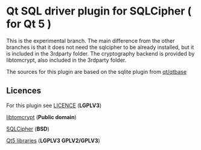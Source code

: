 # Qt SQL driver plugin for SQLCipher ( for Qt 5 )

This is the experimental branch. The main difference from the other branches is
that it does not need the sqlcipher to be already installed, but it is included
in the 3rdparty folder. The cryptography backend is provided by libtomcrypt,
also included in the 3rdparty folder.

The sources for this plugin are based on the sqlite plugin from
[qt/qtbase](https://github.com/qt/qtbase/tree/5.14/src/plugins/sqldrivers/sqlite)

## Licences

For this plugin see [LICENCE](https://github.com/sjemens/qsqlcipher-qt5/blob/master/LICENSE) (**LGPLV3**)

[libtomcrypt](https://github.com/libtom/libtomcrypt/blob/develop/LICENSE) (**Public domain**)

[SQLCipher](https://www.zetetic.net/sqlcipher/license/) (**BSD**)

[Qt5 libraries](https://www.qt.io/licensing/) (**LGPLV3  GPLV2/GPLV3**)
